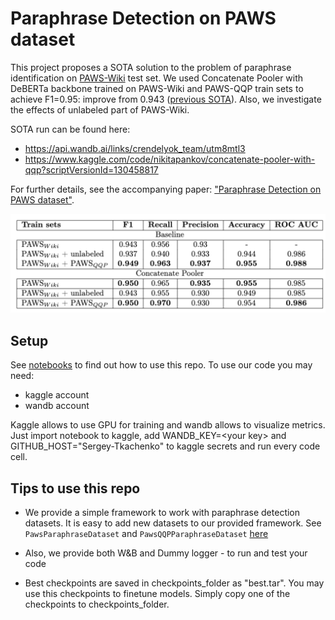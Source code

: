 # Paraphrase Detection on PAWS dataset

This project proposes a SOTA solution to the problem of paraphrase identification on [PAWS-Wiki](https://github.com/google-research-datasets/paws) test set. We used Concatenate Pooler with DeBERTa backbone trained on PAWS-Wiki and PAWS-QQP train sets to achieve F1=0.95: improve from 0.943 ([previous SOTA](https://huggingface.co/domenicrosati/deberta-v3-large-finetuned-paws-paraphrase-detector)). Also, we investigate the effects of unlabeled part of PAWS-Wiki.

SOTA run can be found here:
- https://api.wandb.ai/links/crendelyok_team/utm8mtl3
- https://www.kaggle.com/code/nikitapankov/concatenate-pooler-with-qqp?scriptVersionId=130458817

For further details, see the accompanying paper: ["Paraphrase Detection on PAWS dataset"](paper.pdf).

![Metrics](imgs/metrics.png)

## Setup 
See [notebooks](./notebooks) to find out how to use this repo. 
To use our code you may need:
- kaggle account 
- wandb account

Kaggle allows to use GPU for training and wandb allows to visualize metrics. Just import notebook to kaggle, add WANDB_KEY=\<your key\> and GITHUB_HOST="Sergey-Tkachenko" to kaggle secrets and run every code cell.

## Tips to use this repo
- We provide a simple framework to work with paraphrase detection datasets.
It is easy to add new datasets to our provided framework. See ```PawsParaphraseDataset``` and ```PawsQQPParaphraseDataset``` [here](/src/data.py)

- Also, we provide both W&B and Dummy logger - to run and test your code

- Best checkpoints are saved in checkpoints_folder as "best.tar". You may use this checkpoints to finetune models. Simply copy one of the checkpoints to checkpoints_folder. 


<!-- ## Furure works -->
<!-- - Farm paraphrase dataset using GPT models, as it is the   -->